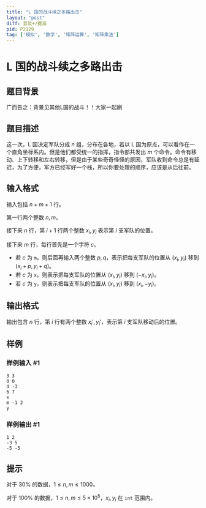 ```yaml
---
title: "L 国的战斗续之多路出击"
layout: "post"
diff: 普及+/提高
pid: P2129
tag: ['模拟', '数学', '矩阵运算', '矩阵乘法']
---
```

# L 国的战斗续之多路出击
## 题目背景

广而告之：背景见其他L国的战斗！！大家一起刷

## 题目描述

这一次，L 国决定军队分成 $n$ 组，分布在各地，若以 L 国为原点，可以看作在一个直角坐标系内。但是他们都受统一的指挥，指令部共发出 $m$ 个命令。命令有移动、上下转移和左右转移，但是由于某些奇奇怪怪的原因，军队收到命令总是有延迟，为了方便，军方已经写好一个栈，所以你要处理的顺序，应该是从后往前。

## 输入格式

输入包括 $n+m+1$ 行。

第一行两个整数 $n,m$。

接下来 $n$ 行，第 $i+1$ 行两个整数 $x_i,y_i$ 表示第 $i$ 支军队的位置。

接下来 $m$ 行，每行首先是一个字符 $c$。
- 若 $c$ 为 `m`，则后面再输入两个整数 $p,q$，表示把每支军队的位置从 $(x_i,y_i)$ 移到 $(x_i+p,y_i+q)$。
- 若 $c$ 为 `x`，则表示把每支军队的位置从 $(x_i,y_i)$ 移到 $(-x_i,y_i)$。
- 若 $c$ 为 `y`，则表示把每支军队的位置从 $(x_i,y_i)$ 移到 $(x_i,-y_i)$。
## 输出格式

输出包含 $n$ 行，第 $i$ 行有两个整数 $x_i',y_i'$，表示第 $i$ 支军队移动后的位置。

## 样例

### 样例输入 #1
```
3 3
0 0
4 -3
6 7
x
m -1 2
y

```
### 样例输出 #1
```
1 2
-3 5
-5 -5

```
## 提示

对于 $30\%$ 的数据，$1\leqslant n,m\leqslant 1000$。

对于 $100\%$ 的数据，$1\leqslant n,m\leqslant 5\times 10^5$，$x_i,y_i$ 在 `int` 范围内。
